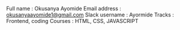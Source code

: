 Full name : Okusanya Ayomide
Email address : okusanyaayomide1@gmail.com
Slack username : Ayormide
Tracks : Frontend, coding
Courses : HTML, CSS, JAVASCRIPT